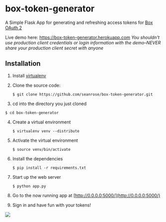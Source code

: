 box-token-generator
===================

A Simple Flask App for generating and refreshing access tokens for [Box OAuth 2](http://developers.box.com/oauth/)

Live demo here: https://box-token-generator.herokuapp.com
*You shouldn't use production client credentials or login information with the demo–NEVER share your production client secret with anyone*

Installation
------------

1. Install [virtualenv](http://www.virtualenv.org/en/latest/#installation)

2. Clone the source code:

    ```$ git clone https://github.com/seanrose/box-token-generator.git ```
    
3. cd into the directory you just cloned

  ```$ cd box-token-generator```
    
4. Create a virtual environment

    ```$ virtualenv venv --distribute```
    
5. Activate the virtual environment

    ```$ source venv/bin/activate```
    
6. Install the dependencies

    ```$ pip install -r requirements.txt```
    
7. Start up the web server

    ```$ python app.py```
    
8. Go to the now running app at [http://0.0.0.0:5000/](http://0.0.0.0:5000/)

9. Sign in and have fun with your tokens!

![](http://imgur.com/2T0UyMa.gif)
